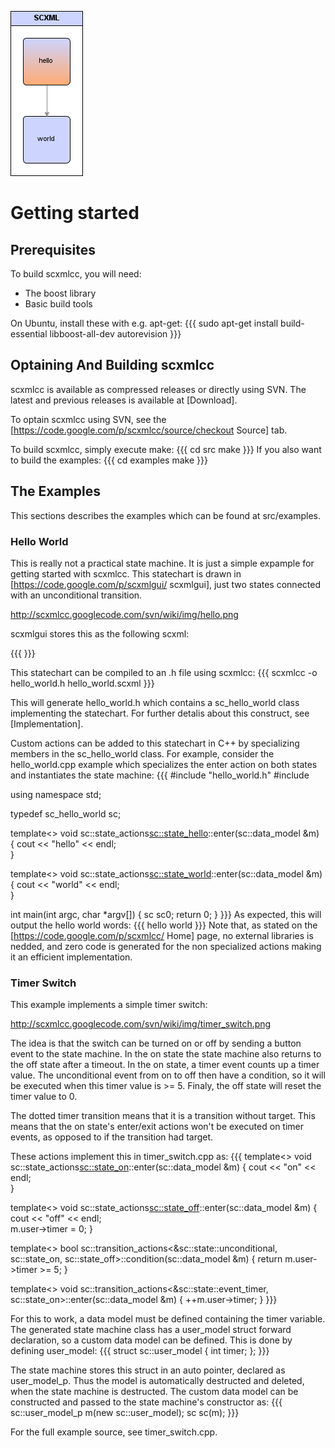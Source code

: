 
![My image](hello.png)

# Getting started
## Prerequisites
To build scxmlcc, you will need:
 * The boost library
 * Basic build tools

On Ubuntu, install these with e.g. apt-get:
{{{
sudo apt-get install build-essential libboost-all-dev autorevision
}}}
## Optaining And Building scxmlcc
scxmlcc is available as compressed releases or directly using SVN. The latest and previous releases is available at [Download].

To optain scxmlcc using SVN, see the [https://code.google.com/p/scxmlcc/source/checkout Source] tab.

To build scxmlcc, simply execute make:
{{{
cd src
make
}}}
If you also want to build the examples:
{{{
cd examples
make
}}}
## The Examples
This sections describes the examples which can be found at src/examples.
### Hello World
This is really not a practical state machine. It is just a simple expample for getting started with scxmlcc. This statechart is drawn in [https://code.google.com/p/scxmlgui/ scxmlgui], just two states connected with an unconditional transition. 

http://scxmlcc.googlecode.com/svn/wiki/img/hello.png

scxmlgui stores this as the following scxml:

{{{
<scxml initial="hello" version="0.9" xmlns="http://www.w3.org/2005/07/scxml">
 <state id="hello">
  <transition target="world"></transition>
 </state>
 <state id="world"></state>
</scxml>
}}}

This statechart can be compiled to an .h file using scxmlcc:
{{{
scxmlcc -o hello_world.h hello_world.scxml
}}}

This will generate hello_world.h which contains a sc_hello_world class implementing the statechart. For further detalis about this construct, see [Implementation].

Custom actions can be added to this statechart in C++ by specializing members in the sc_hello_world class. For example, consider the hello_world.cpp example which specializes the enter action on both states and instantiates the state machine:
{{{
#include "hello_world.h"
#include <iostream>

using namespace std;

typedef sc_hello_world sc;

template<> void sc::state_actions<sc::state_hello>::enter(sc::data_model &m)
{
	cout << "hello" << endl;	
}

template<> void sc::state_actions<sc::state_world>::enter(sc::data_model &m)
{
	cout << "world" << endl;	
}

int main(int argc, char *argv[])
{
	sc sc0;
	return 0;
}
}}}
As expected, this will output the hello world words:
{{{
hello
world
}}}
Note that, as stated on the [https://code.google.com/p/scxmlcc/ Home] page, no external libraries is nedded, and zero code is generated for the non specialized actions making it an efficient implementation.
### Timer Switch
This example implements a simple timer switch:

http://scxmlcc.googlecode.com/svn/wiki/img/timer_switch.png

The idea is that the switch can be turned on or off by sending a button event to the state machine. In the on state the state machine also returns to the off state after a timeout. 
In the on state, a timer event counts up a timer value. The unconditional event from on to off then have a condition, so it will be executed when this timer value is >= 5. Finaly, the off state will reset the timer value to 0.

The dotted timer transition means that it is a transition without target. This means that the on state's enter/exit actions won't be executed on timer events, as opposed to if the transition had target.

These actions implement this in timer_switch.cpp as:
{{{
template<> void sc::state_actions<sc::state_on>::enter(sc::data_model &m)
{
	cout << "on" << endl;	
}

template<> void sc::state_actions<sc::state_off>::enter(sc::data_model &m)
{
	cout << "off" << endl;	
	m.user->timer = 0;
}

template<> bool sc::transition_actions<&sc::state::unconditional, sc::state_on, sc::state_off>::condition(sc::data_model &m)
{
	return m.user->timer >= 5;
}

template<> void sc::transition_actions<&sc::state::event_timer, sc::state_on>::enter(sc::data_model &m)
{
	++m.user->timer;
}
}}}

For this to work, a data model must be defined containing the timer variable. The generated state machine class has a user_model struct forward declaration, so a custom data model can be defined. This is done by defining user_model:
{{{
struct sc::user_model 
{
	int timer;
};
}}}

The state machine stores this struct in an auto pointer, declared as user_model_p. Thus the model is automatically destructed and deleted, when the state machine is destructed. The custom data model can be constructed and passed to the state machine's constructor as:
{{{
sc::user_model_p m(new sc::user_model);
sc sc(m);
}}}

For the full example source, see timer_switch.cpp.
